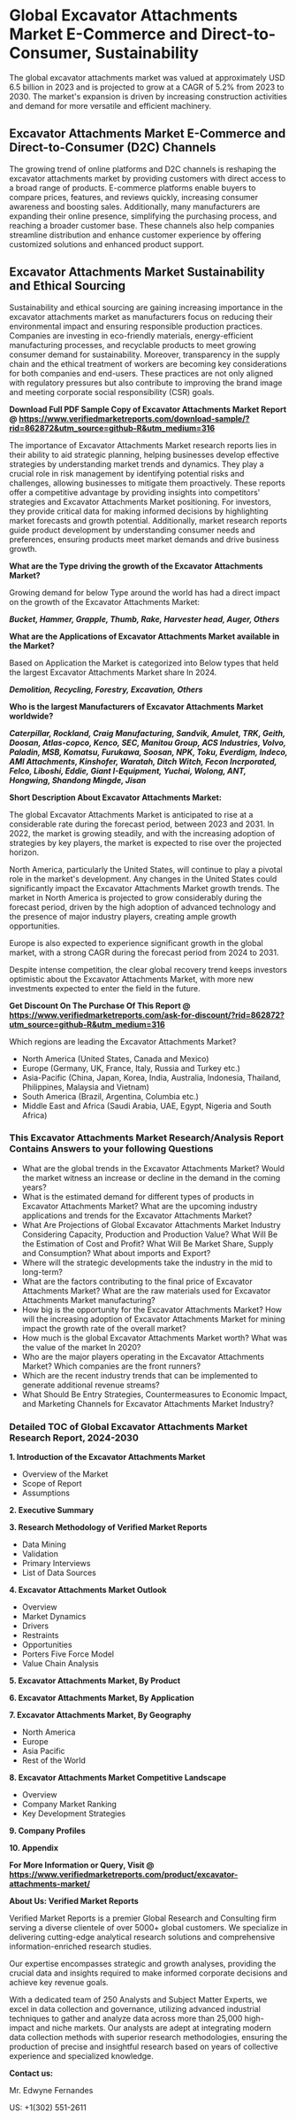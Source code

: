 <h1>Global Excavator Attachments Market E-Commerce and Direct-to-Consumer, Sustainability</h1><p class=""><p>The global excavator attachments market was valued at approximately USD 6.5 billion in 2023 and is projected to grow at a CAGR of 5.2% from 2023 to 2030. The market's expansion is driven by increasing construction activities and demand for more versatile and efficient machinery.</p><h2>Excavator Attachments Market E-Commerce and Direct-to-Consumer (D2C) Channels</h2><p>The growing trend of online platforms and D2C channels is reshaping the excavator attachments market by providing customers with direct access to a broad range of products. E-commerce platforms enable buyers to compare prices, features, and reviews quickly, increasing consumer awareness and boosting sales. Additionally, many manufacturers are expanding their online presence, simplifying the purchasing process, and reaching a broader customer base. These channels also help companies streamline distribution and enhance customer experience by offering customized solutions and enhanced product support.</p><h2>Excavator Attachments Market Sustainability and Ethical Sourcing</h2><p>Sustainability and ethical sourcing are gaining increasing importance in the excavator attachments market as manufacturers focus on reducing their environmental impact and ensuring responsible production practices. Companies are investing in eco-friendly materials, energy-efficient manufacturing processes, and recyclable products to meet growing consumer demand for sustainability. Moreover, transparency in the supply chain and the ethical treatment of workers are becoming key considerations for both companies and end-users. These practices are not only aligned with regulatory pressures but also contribute to improving the brand image and meeting corporate social responsibility (CSR) goals.</p></p><p class=""><strong>Download Full PDF Sample Copy of Excavator Attachments Market Report @ <a href="https://www.verifiedmarketreports.com/download-sample/?rid=862872&utm_source=github-R&utm_medium=316" target="_blank">https://www.verifiedmarketreports.com/download-sample/?rid=862872&utm_source=github-R&utm_medium=316</a></strong></p><p>The importance of&nbsp;Excavator Attachments Market research reports lies in their ability to aid strategic planning, helping businesses develop effective strategies by understanding market trends and dynamics. They play a crucial role in risk management by identifying potential risks and challenges, allowing businesses to mitigate them proactively. These reports offer a competitive advantage by providing insights into competitors' strategies and Excavator Attachments Market positioning. For investors, they provide critical data for making informed decisions by highlighting market forecasts and growth potential. Additionally, market research reports guide product development by understanding consumer needs and preferences, ensuring products meet market demands and drive business growth.</p><p><strong>What are the&nbsp;Type driving the growth of the Excavator Attachments Market?</strong></p><p id="" class="">Growing demand for below Type around the world has had a direct impact on the growth of the Excavator Attachments Market:</p><p class=""><em><strong> Bucket, Hammer, Grapple, Thumb, Rake, Harvester head, Auger, Others</strong></em></p><p class=""><strong>What are the&nbsp;Applications&nbsp;of Excavator Attachments Market available in the Market?</strong></p><p id="" class="">Based on Application the Market is categorized into Below types that held the largest Excavator Attachments Market share In 2024.</p><p class=""><em><strong> Demolition, Recycling, Forestry, Excavation, Others</strong></em></p><p class=""><strong>Who is the largest Manufacturers of Excavator Attachments Market worldwide?</strong></p><p><em><strong> Caterpillar, Rockland, Craig Manufacturing, Sandvik, Amulet, TRK, Geith, Doosan, Atlas-copco, Kenco, SEC, Manitou Group, ACS Industries, Volvo, Paladin, MSB, Komatsu, Furukawa, Soosan, NPK, Toku, Everdigm, Indeco, AMI Attachments, Kinshofer, Waratah, Ditch Witch, Fecon Incrporated, Felco, Liboshi, Eddie, Giant I-Equipment, Yuchai, Wolong, ANT, Hongwing, Shandong Mingde, Jisan</strong></em></p><p id="" class=""><strong>Short Description About Excavator Attachments Market:</strong></p><p>The global Excavator Attachments Market is anticipated to rise at a considerable rate during the forecast period, between 2023 and 2031. In 2022, the market is growing steadily, and with the increasing adoption of strategies by key players, the market is expected to rise over the projected horizon.</p><p>North America, particularly the United States, will continue to play a pivotal role in the market's development. Any changes in the United States could significantly impact the Excavator Attachments Market growth trends. The market in North America is projected to grow considerably during the forecast period, driven by the high adoption of advanced technology and the presence of major industry players, creating ample growth opportunities.</p><p>Europe is also expected to experience significant growth in the global market, with a strong CAGR during the forecast period from 2024 to 2031.</p><p>Despite intense competition, the clear global recovery trend keeps investors optimistic about the Excavator Attachments Market, with more new investments expected to enter the field in the future.</p><p id="" class=""><strong>Get Discount On The Purchase Of This Report @ <a href="https://www.verifiedmarketreports.com/ask-for-discount/?rid=862872?utm_source=github-R&utm_medium=316" target="_blank">https://www.verifiedmarketreports.com/ask-for-discount/?rid=862872?utm_source=github-R&utm_medium=316</a></strong></p><p class="">Which regions are leading the Excavator Attachments Market?</p><ul><li>North America (United States, Canada and Mexico)</li><li>Europe (Germany, UK, France, Italy, Russia and Turkey etc.)</li><li>Asia-Pacific (China, Japan, Korea, India, Australia, Indonesia, Thailand, Philippines, Malaysia and Vietnam)</li><li>South America (Brazil, Argentina, Columbia etc.)</li><li>Middle East and Africa (Saudi Arabia, UAE, Egypt, Nigeria and South Africa)</li></ul><h3 id="" class="">This Excavator Attachments Market Research/Analysis Report Contains Answers to your following Questions</h3><ul><li>What are the global trends in the Excavator Attachments Market? Would the market witness an increase or decline in the demand in the coming years?</li><li>What is the estimated demand for different types of products in Excavator Attachments Market? What are the upcoming industry applications and trends for the Excavator Attachments Market?</li><li>What Are Projections of Global Excavator Attachments Market Industry Considering Capacity, Production and Production Value? What Will Be the Estimation of Cost and Profit? What Will Be Market Share, Supply and Consumption? What about imports and Export?</li><li>Where will the strategic developments take the industry in the mid to long-term?</li><li>What are the factors contributing to the final price of Excavator Attachments Market? What are the raw materials used for Excavator Attachments Market manufacturing?</li><li>How big is the opportunity for the Excavator Attachments Market? How will the increasing adoption of Excavator Attachments Market for mining impact the growth rate of the overall market?</li><li>How much is the global Excavator Attachments Market worth? What was the value of the market In 2020?</li><li>Who are the major players operating in the Excavator Attachments Market? Which companies are the front runners?</li><li>Which are the recent industry trends that can be implemented to generate additional revenue streams?</li><li>What Should Be Entry Strategies, Countermeasures to Economic Impact, and Marketing Channels for Excavator Attachments Market Industry?</li></ul><h3 id="" class="">Detailed TOC of Global Excavator Attachments Market Research Report, 2024-2030</h3><p id="" class=""><strong>1. Introduction of the Excavator Attachments Market</strong></p><ul><li>Overview of the Market</li><li>Scope of Report</li><li>Assumptions</li></ul><p id="" class=""><strong>2. Executive Summary</strong></p><p id="" class=""><strong>3. Research Methodology of Verified Market Reports</strong></p><ul><li>Data Mining</li><li>Validation</li><li>Primary Interviews</li><li>List of Data Sources</li></ul><p id="" class=""><strong>4. Excavator Attachments Market Outlook</strong></p><ul><li>Overview</li><li>Market Dynamics</li><li>Drivers</li><li>Restraints</li><li>Opportunities</li><li>Porters Five Force Model</li><li>Value Chain Analysis</li></ul><p id="" class=""><strong>5. Excavator Attachments Market, By Product</strong></p><p id="" class=""><strong>6. Excavator Attachments Market, By Application</strong></p><p id="" class=""><strong>7. Excavator Attachments Market, By Geography</strong></p><ul><li>North America</li><li>Europe</li><li>Asia Pacific</li><li>Rest of the World</li></ul><p id="" class=""><strong>8. Excavator Attachments Market Competitive Landscape</strong></p><ul><li>Overview</li><li>Company Market Ranking</li><li>Key Development Strategies</li></ul><p id="" class=""><strong>9. Company Profiles</strong></p><p id="" class=""><strong>10. Appendix</strong></p><p id="" class=""><strong>For More Information or Query, Visit @ <a href="https://www.verifiedmarketreports.com/product/excavator-attachments-market/" target="_blank">https://www.verifiedmarketreports.com/product/excavator-attachments-market/</a></strong></p><p id="" class=""><strong>About Us: Verified Market Reports</strong></p><p id="" class="">Verified Market Reports is a premier Global Research and Consulting firm serving a diverse clientele of over 5000+ global customers. We specialize in delivering cutting-edge analytical research solutions and comprehensive information-enriched research studies.</p><p id="" class="">Our expertise encompasses strategic and growth analyses, providing the crucial data and insights required to make informed corporate decisions and achieve key revenue goals.</p><p id="" class="">With a dedicated team of 250 Analysts and Subject Matter Experts, we excel in data collection and governance, utilizing advanced industrial techniques to gather and analyze data across more than 25,000 high-impact and niche markets. Our analysts are adept at integrating modern data collection methods with superior research methodologies, ensuring the production of precise and insightful research based on years of collective experience and specialized knowledge.</p><p id="" class=""><strong>Contact us:</strong></p><p id="" class="">Mr. Edwyne Fernandes</p><p id="" class="">US: +1(302) 551-2611</p>